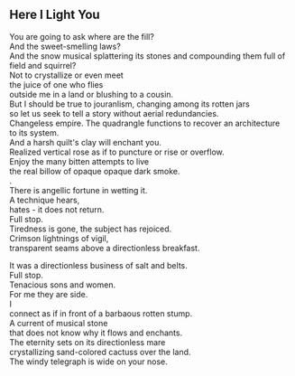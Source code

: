 Here I Light You
----------------
You are going to ask where are the fill?  
And the sweet-smelling laws?  
And the snow musical splattering its stones and compounding them full of  
field and squirrel?  
Not to crystallize or even meet  
the juice of one who flies  
outside me in a land or blushing to a cousin.  
But I should be true to jouranlism, changing among its rotten jars  
so let us seek to tell a story without aerial redundancies.  
Changeless empire. The quadrangle functions to recover an architecture  
to its system.  
And a harsh quilt's clay will enchant you.  
Realized vertical rose as if to puncture or rise or overflow.  
Enjoy the many bitten attempts to live  
the real billow of opaque opaque dark smoke.  
.  
There is angellic fortune in wetting it.  
A technique hears,  
hates - it does not return.  
Full stop.  
Tiredness is gone, the subject has rejoiced.  
Crimson lightnings of vigil,  
transparent seams above a directionless breakfast.  
  
It was a directionless business of salt and belts.  
Full stop.  
Tenacious sons and women.  
For me they are side.  
I  
connect as if in front of a barbaous rotten stump.  
A current of musical stone  
that does not know why it flows and enchants.  
The eternity sets on its directionless mare  
crystallizing sand-colored cactuss over the land.  
The windy telegraph is wide on your nose.  
